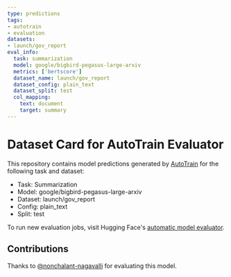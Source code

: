```yaml
---
type: predictions
tags:
- autotrain
- evaluation
datasets:
- launch/gov_report
eval_info:
  task: summarization
  model: google/bigbird-pegasus-large-arxiv
  metrics: ['bertscore']
  dataset_name: launch/gov_report
  dataset_config: plain_text
  dataset_split: test
  col_mapping:
    text: document
    target: summary
---
```

# Dataset Card for AutoTrain Evaluator

This repository contains model predictions generated by [AutoTrain](https://huggingface.co/autotrain) for the following task and dataset:

* Task: Summarization
* Model: google/bigbird-pegasus-large-arxiv
* Dataset: launch/gov_report
* Config: plain_text
* Split: test

To run new evaluation jobs, visit Hugging Face's [automatic model evaluator](https://huggingface.co/spaces/autoevaluate/model-evaluator).

## Contributions

Thanks to [@nonchalant-nagavalli](https://huggingface.co/nonchalant-nagavalli) for evaluating this model.